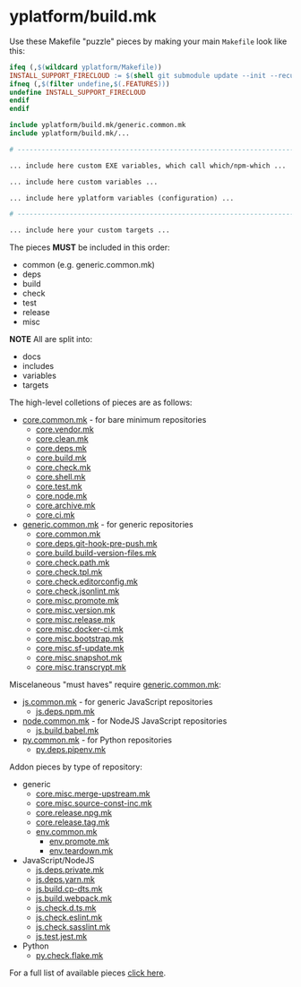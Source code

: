 # yplatform/build.mk

Use these Makefile "puzzle" pieces by making your main `Makefile` look like this:

```Makefile
ifeq (,$(wildcard yplatform/Makefile))
INSTALL_SUPPORT_FIRECLOUD := $(shell git submodule update --init --recursive yplatform)
ifneq (,$(filter undefine,$(.FEATURES)))
undefine INSTALL_SUPPORT_FIRECLOUD
endif
endif

include yplatform/build.mk/generic.common.mk
include yplatform/build.mk/...

# ------------------------------------------------------------------------------

... include here custom EXE variables, which call which/npm-which ...

... include here custom variables ...

... include here yplatform variables (configuration) ...

# ------------------------------------------------------------------------------

... include here your custom targets ...

```

The pieces **MUST** be included in this order:

* common (e.g. generic.common.mk)
* deps
* build
* check
* test
* release
* misc

**NOTE** All are split into:

* docs
* includes
* variables
* targets

The high-level colletions of pieces are as follows:

* [core.common.mk](core.common.mk) - for bare minimum repositories
  * [core.vendor.mk](core.vendor.mk)
  * [core.clean.mk](core.clean.mk)
  * [core.deps.mk](core.deps.mk)
  * [core.build.mk](core.build.mk)
  * [core.check.mk](core.check.mk)
  * [core.shell.mk](core.shell.mk)
  * [core.test.mk](core.test.mk)
  * [core.node.mk](core.node.mk)
  * [core.archive.mk](core.archive.mk)
  * [core.ci.mk](core.ci.mk)
* [generic.common.mk](generic.common.mk) - for generic repositories
  * [core.common.mk](core.common.mk)
  * [core.deps.git-hook-pre-push.mk](core.deps.git-hook-pre-push.mk)
  * [core.build.build-version-files.mk](core.build.build-version-files.mk)
  * [core.check.path.mk](core.check.path.mk)
  * [core.check.tpl.mk](core.check.tpl.mk)
  * [core.check.editorconfig.mk](core.check.editorconfig.mk)
  * [core.check.jsonlint.mk](core.check.jsonlint.mk)
  * [core.misc.promote.mk](core.misc.promote.mk)
  * [core.misc.version.mk](core.misc.version.mk)
  * [core.misc.release.mk](core.misc.release.mk)
  * [core.misc.docker-ci.mk](core.misc.docker-ci.mk)
  * [core.misc.bootstrap.mk](core.misc.bootstrap.mk)
  * [core.misc.sf-update.mk](core.misc.sf-update.mk)
  * [core.misc.snapshot.mk](core.misc.snapshot.mk)
  * [core.misc.transcrypt.mk](core.misc.transcrypt.mk)

Miscelaneous "must haves" require [generic.common.mk](generic.common.mk):
* [js.common.mk](js.common.mk) - for generic JavaScript repositories
  * [js.deps.npm.mk](js.deps.npm.mk)
* [node.common.mk](node.common.mk) - for NodeJS JavaScript repositories
  * [js.build.babel.mk](js.build.babel.mk)
* [py.common.mk](py.common.mk) - for Python repositories
  * [py.deps.pipenv.mk](py.deps.pipenv.mk)

Addon pieces by type of repository:
* generic
  * [core.misc.merge-upstream.mk](core.misc.merge-upstream.mk)
  * [core.misc.source-const-inc.mk](core.misc.source-const-inc.mk)
  * [core.release.npg.mk](core.release.npg.mk)
  * [core.release.tag.mk](core.release.tag.mk)
  * [env.common.mk](env.common.mk)
    * [env.promote.mk](env.promote.mk)
    * [env.teardown.mk](env.teardown.mk)
* JavaScript/NodeJS
  * [js.deps.private.mk](js.deps.private.mk)
  * [js.deps.yarn.mk](js.deps.yarn.mk)
  * [js.build.cp-dts.mk](js.build.cp-dts.mk)
  * [js.build.webpack.mk](js.build.webpack.mk)
  * [js.check.d.ts.mk](js.check.d.ts.mk)
  * [js.check.eslint.mk](js.check.eslint.mk)
  * [js.check.sasslint.mk](js.check.sasslint.mk)
  * [js.test.jest.mk](js.test.jest.mk)
* Python
  * [py.check.flake.mk](py.check.flake.mk)

For a full list of available pieces [click here](./).
